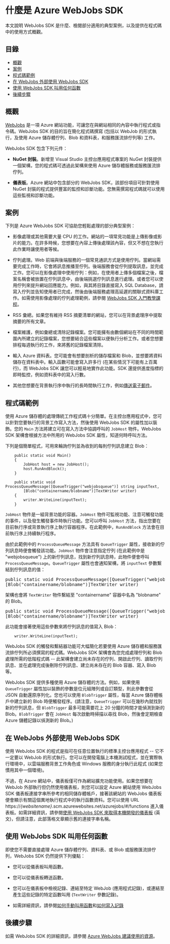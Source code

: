 <properties pageTitle="什麼是 Azure WebJobs SDK" metaKeywords="Azure Azure WebJobs SDK, Azure storage, Azure queues, Azure tables" description="Azure WebJobs SDK 簡介。說明 SDK 是什麼、適用哪些典型案例，以及程式碼範例。" metaCanonical="" services="web-sites,storage" documentationCenter=".NET" title="什麼是 Azure WebJobs SDK" authors="tdykstra" solutions="" manager="wpickett" editor="jimbe" />

<tags ms.service="web-sites" ms.workload="web" ms.tgt_pltfrm="na" ms.devlang="na" ms.topic="article" ms.date="10/12/2014" ms.author="tdykstra" />

# 什麼是 Azure WebJobs SDK

本文說明 WebJobs SDK 是什麼、檢閱部分適用的典型案例，以及提供在程式碼中的使用方式概觀。

## 目錄

-   [概觀][概觀]
-   [案例][案例]
-   [程式碼範例][程式碼範例]
-   [在 WebJobs 外部使用 WebJobs SDK][在 WebJobs 外部使用 WebJobs SDK]
-   [使用 WebJobs SDK 叫用任何函數][使用 WebJobs SDK 叫用任何函數]
-   [後續步驟][後續步驟]

## <span id="overview"></span></a>概觀

[WebJobs][WebJobs] 是一項 Azure 網站功能，可讓您在與網站相同的內容中執行程式或指令碼。WebJobs SDK 的目的旨在簡化程式碼撰寫 (包括以 WebJob 的形式執行，及使用 Azure 儲存體佇列、Blob 和資料表，和服務匯流排佇列等) 工作。

WebJobs SDK 包含下列元件：

-   **NuGet 封裝**。新增至 Visual Studio 主控台應用程式專案的 NuGet 封裝提供一個架構，您的程式碼可透過此架構來使用 Azure 儲存體服務或服務匯流排佇列。

-   **儀表板**。Azure 網站中包含部分的 WebJobs SDK，該部份項目可針對使用 NuGet 封裝的程式提供豐富的監控和診斷功能。您無需撰寫程式碼就可以使用這些監視和診斷功能。

## <span id="scenarios"></span></a>案例

下列是 Azure WebJobs SDK 可協助您輕鬆處理的部分典型案例：

-   影像處理或其他需要大量 CPU 的工作。網站的一項常見功能是上傳影像或影片的能力。在許多時候，您想要在內容上傳後處理該內容，但又不想在您執行此作業時讓使用者等候。

-   佇列處理。Web 前端與後端服務的一個常見通訊方式是使用佇列。當網站需要完成工作時，它會將訊息推播至佇列。後端服務會從佇列提取訊息，並完成工作。您可以在影像處理中使用佇列：例如，在使用者上傳多個檔案之後，檔案名稱會被放置在佇列訊息中，由後端挑選佇列訊息進行處理。或者您可以使用佇列來提升網站回應能力。例如，與其將目錄直接寫入 SQL Database，請寫入佇列並告知使用者已完成，然後由後端服務處理高延遲的關聯式資料庫工作。如需使用影像處理的佇列處理範例，請參閱 [WebJobs SDK 入門教學課程][WebJobs SDK 入門教學課程]。

-   RSS 彙總。如果您有維持 RSS 摘要清單的網站，您可以在背景處理序中提取摘要的所有文章。

-   檔案維護，例如彙總或清除記錄檔案。您可能擁有由數個網站在不同的時間範圍內所建立的記錄檔案，您想要結合這些檔案以便執行分析工作。或者您想要排程每週執行的工作，來將舊的記錄檔案清除。

-   輸入 Azure 資料表。您可能會有想要剖析的儲存檔案和 Blob，並想要將資料儲存在資料表中。輸入函數可能會寫入許多行 (在某些情況下可能有上百萬行)，而 WebJobs SDK 讓您可以輕易地實作此功能。SDK 還提供進度指標的即時監控，例如資料表中的寫入行數。

-   其他您想要在背景執行序中執行的長時間執行工作，例如[傳送電子郵件][傳送電子郵件]。

## <span id="code"></span></a> 程式碼範例

使用 Azure 儲存體的處理傳統工作程式碼十分簡單。在主控台應用程式中，您可以針對您要執行的背景工作寫入方法，然後使用 WebJobs SDK 的屬性加以裝飾。您的 `Main` 方法將建立可在寫入方法中協調呼叫的 `JobHost` 物件。WebJobs SDK 架構會根據方法中所用的 WebJobs SDK 屬性，知道何時呼叫方法。

下列是個簡單程式，可用來輪詢佇列並為收到的每則佇列訊息建立 Blob：

        public static void Main()
        {
            JobHost host = new JobHost();
            host.RunAndBlock();
        }

        public static void ProcessQueueMessage([QueueTrigger("webjobsqueue")] string inputText, 
            [Blob("containername/blobname")]TextWriter writer)
        {
            writer.WriteLine(inputText);
        }

`JobHost` 物件是一組背景功能的容器。`JobHost` 物件可監視功能、注意可觸發功能的事件，以及發生觸發事件時執行功能。您可以呼叫 `JobHost` 方法，指出您要在目前執行序或背景執行序上執行容器程序。在此範例中，`RunAndBlock` 方法會在目前執行序上持續執行程序。

由於此範例中的 `ProcessQueueMessage` 方法具有 `QueueTrigger` 屬性，接收新的佇列訊息時便會觸發該功能。`JobHost` 物件會注意指定佇列 (在此範例中是 "webjobsqueue") 上的新佇列訊息，找到新佇列訊息時，此物件便會呼叫 `ProcessQueueMessage`。`QueueTrigger` 屬性也會通知架構，將 `inputText` 參數繫結到佇列訊息的值：

<pre class="prettyprint">
public static void ProcessQueueMessage([QueueTrigger(&quot;webjobsqueue&quot;)]] string inputText, 
[Blob(&quot;containername/blobname&quot;)]TextWriter writer)
</pre>

架構也會將 `TextWriter` 物件繫結至 "containername" 容器中名為 "blobname" 的 Blob。

<pre class="prettyprint">
public static void ProcessQueueMessage([QueueTrigger(&quot;webjobsqueue&quot;)]] string inputText, 
[Blob(&quot;containername/blobname&quot;)]TextWriter writer)
</pre>

此功能會接著使用這些參數來將佇列訊息的值寫入 Blob：

        writer.WriteLine(inputText);

WebJobs SDK 的觸發和繫結器功能可大幅簡化若要使用 Azure 儲存體和服務匯流排佇列所必須撰寫的程式碼。WebJobs SDK 架構會為您完成處理佇列和 Blob 處理所需的低階程式碼 -- 此架構會建立尚未存在的佇列、開啟此佇列、讀取佇列訊息、並在處理完成後刪除佇列訊息、建立尚未存在的 Blob 容器、寫入 Blob 等。

WebJobs SDK 提供多種使用 Azure 儲存體的方法。例如，如果使用 `QueueTrigger` 屬性加以裝飾的參數是位元組陣列或自訂類型，則此參數會從 JSON 自動還原序列化。您也可以使用 `BlobTrigger` 屬性，每當 Azure 儲存體帳戶中建立新的 Blob 時便觸發程序。(請注意，`QueueTrigger` 可以在幾秒內就找到新的佇列訊息，但 `BlobTrigger` 最多可能需要花上 20 分鐘的時間才能偵測到新的 Blob。`BlobTrigger` 會在 `JobHost` 每次啟動時掃描以尋找 Blob，然後會定期檢查 Azure 儲體記錄以偵測新的 Blob。)

## <span id="workerrole"></span></a>在 WebJobs 外部使用 WebJobs SDK

使用 WebJobs SDK 的程式是指可在任意位置執行的標準主控台應用程式 -- 它不一定要以 WebJob 的形式執行。您可以在開發電腦上本機測試程式，並在實際執行環境中，以雲端服務背景工作角色或 Windows 服務的身分執行此程式 (如果您慣用其中一個環境)。

不過，在 Azure 網站中，儀表板僅可作為網站擴充功能使用。如果您想要在 WebJob 外部執行但仍然使用儀表板，則您可以設定 Azure 網站使用 WebJobs SDK 儀表板連接字串所參考的相同儲存體帳戶，接著該網站的 WebJobs 儀表板便會顯示有關這個異地執行程式中的執行函數資料。您可以使用 URL https://*{websitename}*.scm.azurewebsites.net/azurejobs/\#/functions 進入儀表板。如需詳細資訊，請參閱[使用 WebJobs SDK 來取得本機開發的儀表板][使用 WebJobs SDK 來取得本機開發的儀表板] (英文)，但請注意，此部落格文章顯示舊的連接字串名稱。

## <span id="nostorage"></span></a>使用 WebJobs SDK 叫用任何函數

即使您不需要直接處理 Azure 儲存體佇列、資料表、或 Blob 或服務匯流排佇列，WebJobs SDK 仍然提供下列優點：

-   您可以從儀表板叫用函數。
-   您可以從儀表板轉送函數。
-   您可以在儀表板中檢視記錄、連結至特定 WebJob (應用程式記錄)，或連結至產生這些記錄的特定函數叫用 (`TextWriter` 參數記錄)。

-   如需詳細資訊，請參閱[如何手動叫用函數][如何手動叫用函數]和[如何寫入記錄][如何寫入記錄]

## <span id="nextsteps"></span></a>後續步驟

如需 WebJobs SDK 的詳細資訊，請參閱 [Azure WebJobs 建議使用的資源][Azure WebJobs 建議使用的資源]。

  [概觀]: #overview
  [案例]: #scenarios
  [程式碼範例]: #code
  [在 WebJobs 外部使用 WebJobs SDK]: #workerrole
  [使用 WebJobs SDK 叫用任何函數]: #nostorage
  [後續步驟]: #nextsteps
  [WebJobs]: /zh-tw/documentation/articles/web-sites-create-web-jobs/
  [WebJobs SDK 入門教學課程]: ../websites-dotnet-webjobs-sdk-get-started/
  [傳送電子郵件]: https://github.com/victorhurdugaci/AzureWebJobsSamples/tree/master/SendEmailOnFailure
  [使用 WebJobs SDK 來取得本機開發的儀表板]: http://blogs.msdn.com/b/jmstall/archive/2014/01/27/getting-a-dashboard-for-local-development-with-the-webjobs-sdk.aspx
  [如何手動叫用函數]: ../websites-dotnet-webjobs-sdk-storage-queues-how-to/#manual
  [如何寫入記錄]: ../websites-dotnet-webjobs-sdk-storage-queues-how-to/#logs
  [Azure WebJobs 建議使用的資源]: http://go.microsoft.com/fwlink/?linkid=390226
